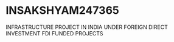 # INSAKSHYAM247365
INFRASTRUCTURE PROJECT IN INDIA UNDER FOREIGN DIRECT INVESTMENT FDI FUNDED PROJECTS
